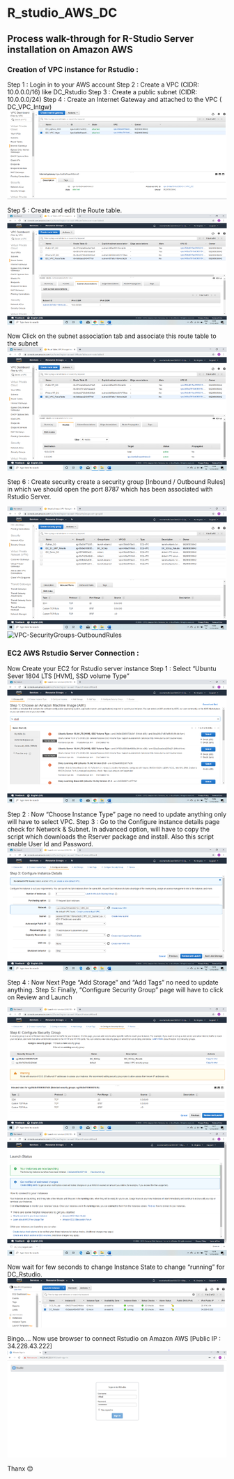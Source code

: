 # R_studio_AWS_DC
## Process walk-through for R-Studio Server installation on Amazon AWS

### Creation of VPC instance for Rstudio :
Step 1 : Login in to your AWS account 
Step 2 : Create a VPC (CIDR: 10.0.0.0/16) like DC_Rstudio
Step 3 : Create a public subnet (CIDR: 10.0.0.0/24)
Step 4 : Create an Internet Gateway and attached to the VPC ( DC_VPC_Intgw) 
![VPC-InternetGateways ](VPC-InternetGateways-Step4.png)
 
Step 5 : Create and edit the Route table.  
![VPC-RouteTables-SubnetAssociations](VPC-RouteTables-SubnetAssociations.png)

Now Click on the subnet association tab and associate this route table to the subnet
![VPC-RouteTables](VPC-RouteTables.png)
 
Step 6 : Create security create a security group [Inbound / Outbound Rules] in which we should open the port 8787 which has been associated with Rstudio Server.

![VPC-SecurityGroups-InboundRules](VPC-SecurityGroups-InboundRules-Step61.png)
![VPC-SecurityGroups-OutboundRules](VPC-SecurityGroups-OutboundRules-Step61.png)
 

### EC2 AWS Rstudio Server Connection :
Now Create your EC2 for Rstudio server instance
Step 1 : Select “Ubuntu Sever 1804 LTS [HVM], SSD volume Type”
![AWS-Rstudio-EC2-Ubuntu-Server-18-04](AWS-Rstudio-EC2-Ubuntu-Server-18-04.png)
 

Step 2 : 
Now “Choose Instance Type” page no need to update anything only will have to select VPC.
Step 3 :
 Go to the Configure instance details page check for Network & Subnet.
In advanced option, will have to copy the script which downloads the Rserver package and install. Also this script enable User Id and Password.
![AWS-Rstudio-Configure_Instance_Details](AWS-Rstudio-Configure_Instance_Details.png)

Step 4 : Now Next Page “Add Storage” and “Add Tags” no need to update anything.
Step 5: Finally, “Configure Security Group” page will have to click on Review and Launch

![AWS-Rstudio-EC2-Review&Launch](AWS-Rstudio-EC2-Review&Launch.png)
![AWS-Rstudio-EC2-LaunchStatus](AWS-Rstudio-EC2-LaunchStatus.png)

Now wait for few seconds to change Instance State to change “running” for DC_Rstudio.
![AWS-Rstudio-EC2-Dashboard-RunningStatus](AWS-Rstudio-EC2-Dashboard-RunningStatus.png) 

Bingo…. Now use browser to connect Rstudio  on Amazon AWS [Public IP : 34.228.43.222]
![R-Studio-SignIn-AWS](R-Studio-SignIn-AWS.png)


Thanx 😊



